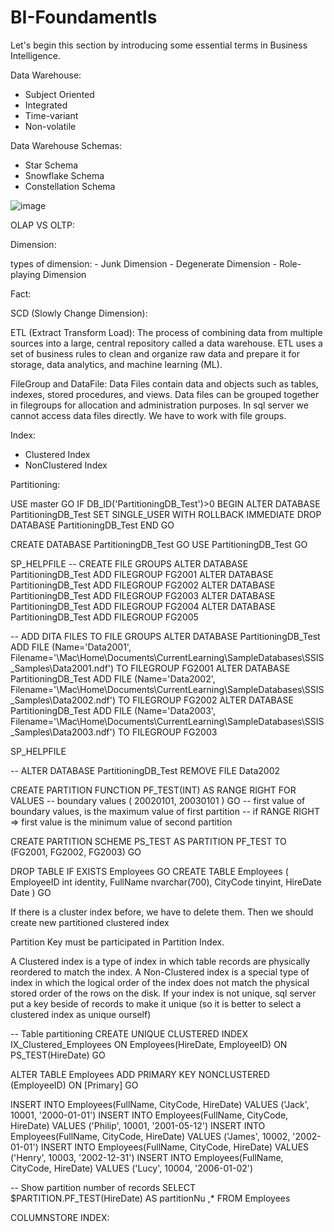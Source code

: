 # BI-Foundamentls

Let's begin this section by introducing some essential terms in Business Intelligence.

Data Warehouse:
  - Subject Oriented
  - Integrated
  - Time-variant
  - Non-volatile

Data Warehouse Schemas:
  - Star Schema
  - Snowflake Schema
  - Constellation Schema

![image](https://github.com/ZankoMohammadzadeh/BI-Foundamentals/assets/42311741/3b9398cc-b535-4e48-aa64-cb66830a3167)


OLAP VS OLTP:

Dimension:

  types of dimension:
    - Junk Dimension
    - Degenerate Dimension
    - Role-playing Dimension

Fact:

SCD (Slowly Change Dimension):


ETL (Extract Transform Load):
The process of combining data from multiple sources into a large, central repository called a data warehouse. ETL uses a set of business rules to clean and organize raw data and prepare it for storage, data analytics, and machine learning (ML).


FileGroup and DataFile:
Data Files contain data and objects such as tables, indexes, stored procedures, and views.
Data files can be grouped together in filegroups for allocation and administration purposes.
In sql server we cannot access data files directly. We have to work with file groups.

Index:
  - Clustered Index
  - NonClustered Index


Partitioning:

USE master
GO
IF DB_ID('PartitioningDB_Test')>0
BEGIN
	ALTER DATABASE PartitioningDB_Test SET SINGLE_USER WITH ROLLBACK IMMEDIATE
	DROP DATABASE PartitioningDB_Test
END
GO

CREATE DATABASE PartitioningDB_Test
GO
USE PartitioningDB_Test
GO

SP_HELPFILE
-- CREATE FILE GROUPS
ALTER DATABASE PartitioningDB_Test ADD FILEGROUP FG2001
ALTER DATABASE PartitioningDB_Test ADD FILEGROUP FG2002
ALTER DATABASE PartitioningDB_Test ADD FILEGROUP FG2003
ALTER DATABASE PartitioningDB_Test ADD FILEGROUP FG2004
ALTER DATABASE PartitioningDB_Test ADD FILEGROUP FG2005

-- ADD DITA FILES TO FILE GROUPS
ALTER DATABASE PartitioningDB_Test ADD FILE 
	(Name='Data2001', Filename='\\Mac\Home\Documents\CurrentLearning\SampleDatabases\SSIS_Samples\Data2001.ndf') TO FILEGROUP FG2001
ALTER DATABASE PartitioningDB_Test ADD FILE 
	(Name='Data2002', Filename='\\Mac\Home\Documents\CurrentLearning\SampleDatabases\SSIS_Samples\Data2002.ndf') TO FILEGROUP FG2002
ALTER DATABASE PartitioningDB_Test ADD FILE 
	(Name='Data2003', Filename='\\Mac\Home\Documents\CurrentLearning\SampleDatabases\SSIS_Samples\Data2003.ndf') TO FILEGROUP FG2003

SP_HELPFILE

-- ALTER DATABASE PartitioningDB_Test REMOVE FILE Data2002


CREATE PARTITION FUNCTION PF_TEST(INT)
AS RANGE RIGHT
FOR VALUES   -- boundary values
(
	20020101, 20030101
)
GO
-- first value of boundary values, is the maximum value of first partition
-- if RANGE RIGHT => first value is the minimum value of second partition

CREATE PARTITION SCHEME PS_TEST
	AS PARTITION PF_TEST TO (FG2001, FG2002, FG2003)
GO



DROP TABLE IF EXISTS Employees
GO
CREATE TABLE Employees
(
	EmployeeID int identity,
	FullName nvarchar(700),
	CityCode tinyint,
	HireDate Date
)
GO


If there is a cluster index before, we have to delete them. Then we should create new partitioned clustered index 

Partition Key must be participated in Partition Index.

A Clustered index is a type of index in which table records are physically reordered to match the index. A Non-Clustered index is a special type of index in which the logical order of the index does not match the physical stored order of the rows on the disk.
If your index is not unique, sql server put a key beside of records to make it unique (so it is better to select a clustered index as unique ourself)

-- Table partitioning
CREATE UNIQUE CLUSTERED INDEX IX_Clustered_Employees
	ON Employees(HireDate, EmployeeID) ON PS_TEST(HireDate)
GO

ALTER TABLE	Employees ADD PRIMARY KEY NONCLUSTERED (EmployeeID) ON [Primary]
GO

INSERT INTO Employees(FullName, CityCode, HireDate) VALUES ('Jack', 10001, '2000-01-01')
INSERT INTO Employees(FullName, CityCode, HireDate) VALUES ('Philip', 10001, '2001-05-12')
INSERT INTO Employees(FullName, CityCode, HireDate) VALUES ('James', 10002, '2002-01-01')
INSERT INTO Employees(FullName, CityCode, HireDate) VALUES ('Henry', 10003, '2002-12-31')
INSERT INTO Employees(FullName, CityCode, HireDate) VALUES ('Lucy', 10004, '2006-01-02')

-- Show partition number of records
SELECT
	$PARTITION.PF_TEST(HireDate) AS partitionNu
	,*
FROM Employees


COLUMNSTORE INDEX:




